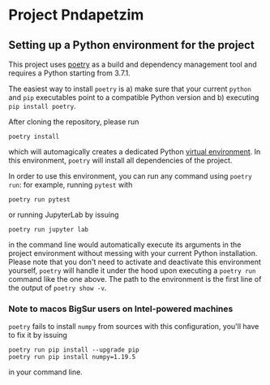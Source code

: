 # Project Pndapetzim

## Setting up a Python environment for the project

This project uses [poetry](https://python-poetry.org/) as a build and
dependency management tool and requires a Python starting from 3.7.1.

The easiest way to install `poetry` is a) make sure that your current
`python` and `pip` executables point to a compatible Python version
and b) executing `pip install poetry`.

After cloning the repository, please run

```
poetry install
```

which will automagically creates a dedicated Python [virtual
environment](https://docs.python.org/3/tutorial/venv.html). In this
environment, `poetry` will install all dependencies of the project.

In order to use this environment, you can run any command using
`poetry run`: for example, running `pytest` with
```
poetry run pytest
```
or running JupyterLab by issuing
```
poetry run jupyter lab
```
in the command line would automatically execute its arguments in the
project environment without messing with your current Python
installation. Please note that you don't need to activate and
deactivate this environment yourself, `poetry` will handle it under
the hood upon executing a `poetry run` command like the one above. The
path to the environment is the first line of the output of `poetry
show -v`.


### Note to macos BigSur users on Intel-powered machines

`poetry` fails to install `numpy` from sources with this
configuration, you'll have to fix it by issuing
```
poetry run pip install --upgrade pip
poetry run pip install numpy=1.19.5
```
in your command line.
